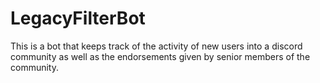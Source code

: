 # LegacyFilterBot
This is a bot that keeps track of the activity of new users into a discord community as well as the endorsements given by senior members of the community.
